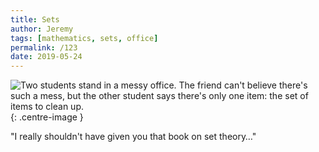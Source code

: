 ```yaml
---
title: Sets
author: Jeremy
tags: [mathematics, sets, office]
permalink: /123
date: 2019-05-24
---
```


![Two students stand in a messy office. The friend can't believe there's such a mess, but the other student says there's only one item: the set of items to clean up.](https://res.cloudinary.com/dh3hm8pb7/image/upload/c_scale,q_auto:best/v1535842782/Handwaving/Published/Sets.png){: .centre-image }

"I really shouldn't have given you that book on set theory&hellip;"